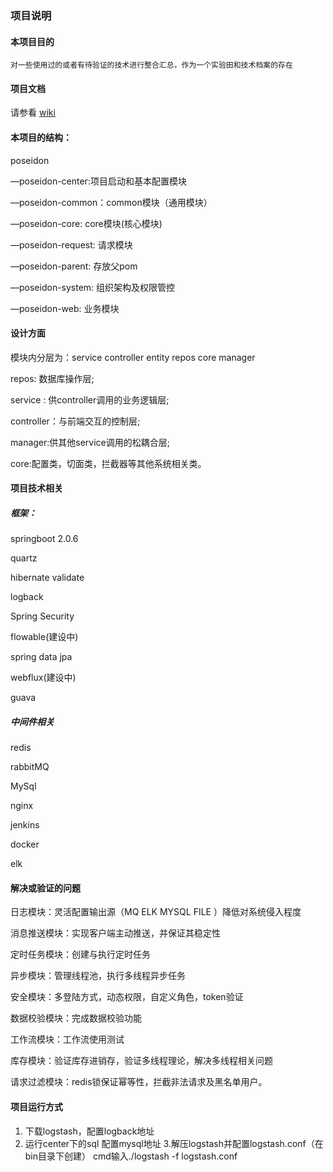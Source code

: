 ### 项目说明

#### 本项目目的

    对一些使用过的或者有待验证的技术进行整合汇总，作为一个实验田和技术档案的存在
#### 项目文档
请参看  [wiki](https://github.com/muggle0/poseidon/wiki)

#### 本项目的结构：
 
 poseidon
 
 —poseidon-center:项目启动和基本配置模块

 —poseidon-common：common模块（通用模块）

 —poseidon-core: core模块(核心模块)

 —poseidon-request: 请求模块

 —poseidon-parent: 存放父pom

 —poseidon-system: 组织架构及权限管控

 —poseidon-web: 业务模块
 
 
#### 设计方面

模块内分层为：service controller entity repos core manager

repos: 数据库操作层;

service : 供controller调用的业务逻辑层;

controller：与前端交互的控制层;

manager:供其他service调用的松耦合层;

core:配置类，切面类，拦截器等其他系统相关类。
 
 
#### 项目技术相关

##### 框架：

springboot 2.0.6

quartz

hibernate validate

logback

Spring Security

flowable(建设中)

spring data jpa

webflux(建设中)

guava

##### 中间件相关

redis

rabbitMQ

MySql

nginx

jenkins

docker

elk

#### 解决或验证的问题

日志模块：灵活配置输出源（MQ ELK MYSQL FILE ）降低对系统侵入程度

消息推送模块：实现客户端主动推送，并保证其稳定性

定时任务模块：创建与执行定时任务

异步模块：管理线程池，执行多线程异步任务

安全模块：多登陆方式，动态权限，自定义角色，token验证

数据校验模块：完成数据校验功能

工作流模块：工作流使用测试

库存模块：验证库存进销存，验证多线程理论，解决多线程相关问题

请求过滤模块：redis锁保证幂等性，拦截非法请求及黑名单用户。


#### 项目运行方式
 1. 下载logstash，配置logback地址
 2. 运行center下的sql 配置mysql地址
 3.解压logstash并配置logstash.conf（在bin目录下创建） cmd输入./logstash -f logstash.conf
